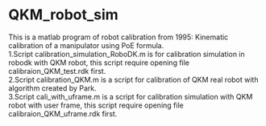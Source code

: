 # QKM_robot_sim  
This is a matlab program of robot calibration from 1995: Kinematic calibration of a manipulator using PoE formula.  
1.Script calibration_simulation_RoboDK.m is for calibration simulation in robodk with QKM robot, this script require opening file calibraion_QKM_test.rdk first.  
2.Script calibration_QKM.m is a script for calibration of QKM real robot with algorithm created by Park.  
3.Script cali_with_uframe.m is a script for calibration simulation with QKM robot with user frame, this script require opening file calibraion_QKM_uframe.rdk first.  
